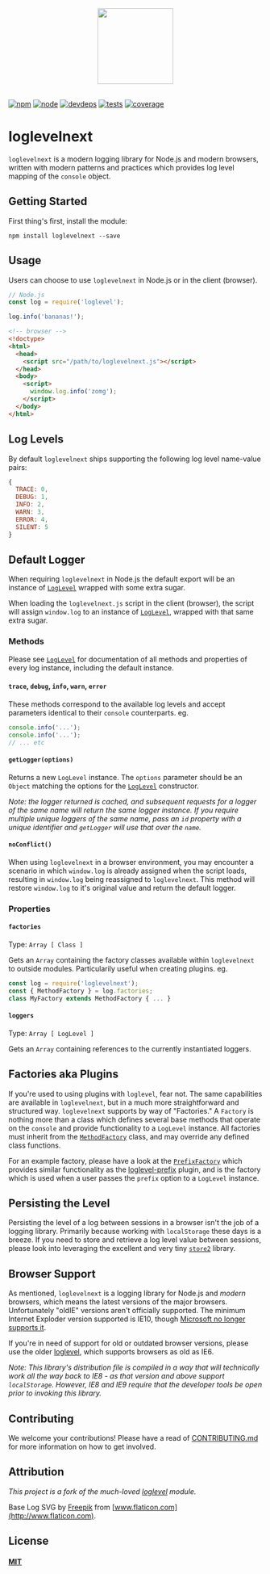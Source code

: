 
<div align="center">
  <img width="150" height="150" src="http://shellscape.org/assets/images/external/loglevelnext-icon.svg">
</div>
&nbsp;  

[![npm][npm]][npm-url]
[![node][node]][node-url]
[![devdeps][devdeps]][devdeps-url]
[![tests][tests]][tests-url]
[![coverage][cover]][cover-url]

# loglevelnext

`loglevelnext` is a modern logging library for Node.js and modern browsers,
written with modern patterns and practices which provides log level mapping of the
`console` object.

## Getting Started

First thing's first, install the module:

```console
npm install loglevelnext --save
```

## Usage

Users can choose to use `loglevelnext` in Node.js or in the client (browser).

```js
// Node.js
const log = require('loglevel');

log.info('bananas!');
```

```html
<!-- browser -->
<!doctype>
<html>
  <head>
    <script src="/path/to/loglevelnext.js"></script>
  </head>
  <body>
    <script>
      window.log.info('zomg');
    </script>
  </body>
</html>

```

## Log Levels

By default `loglevelnext` ships supporting the following log level name-value
pairs:

```js
{
  TRACE: 0,
  DEBUG: 1,
  INFO: 2,
  WARN: 3,
  ERROR: 4,
  SILENT: 5
}
```

## Default Logger

When requiring `loglevelnext` in Node.js the default export will be an instance
of [`LogLevel`](docs/LogLevel.md) wrapped with some extra sugar.

When loading the `loglevelnext.js` script in the client (browser), the script
will assign `window.log` to an instance of [`LogLevel`](docs/LogLevel.md),
wrapped with that same extra sugar.

### Methods

Please see [`LogLevel`](docs/LogLevel.md) for documentation of all methods and
properties of every log instance, including the default instance.

#### `trace`, `debug`, `info`, `warn`, `error`

These methods correspond to the available log levels and accept parameters
identical to their `console` counterparts. eg.

```js
console.info('...');
console.info('...');
// ... etc
```

#### `getLogger(options)`

Returns a new `LogLevel` instance. The `options` parameter should be an `Object`
matching the options for the [`LogLevel`](docs/LogLevel.md) constructor.

_Note: the logger returned is cached, and subsequent requests for a logger of
the same name will return the same logger instance. If you require multiple
unique loggers of the same name, pass an `id` property with a unique identifier
and `getLogger` will use that over the `name`._

#### `noConflict()`

When using `loglevelnext` in a browser environment, you may encounter a scenario
in which `window.log` is already assigned when the script loads, resulting in
`window.log` being reassigned to `loglevelnext`. This method will restore
`window.log` to it's original value and return the default logger.

### Properties

#### `factories`

Type: `Array [ Class ]`

Gets an `Array` containing the factory classes available within `loglevelnext`
to outside modules. Particularily useful when creating plugins. eg.

```js
const log = require('loglevelnext');
const { MethodFactory } = log.factories;
class MyFactory extends MethodFactory { ... }
```

#### `loggers`

Type: `Array [ LogLevel ]`

Gets an `Array` containing references to the currently instantiated loggers.

## Factories aka Plugins

If you're used to using plugins with `loglevel`, fear not. The same capabilities
are available in `loglevelnext`, but in a much more straightforward and structured
way. `loglevelnext` supports by way of "Factories." A `Factory` is nothing more
than a class which defines several base methods that operate on the `console`
and provide functionality to a `LogLevel` instance. All factories must inherit from the
[`MethodFactory`][methodFactory] class, and may override any defined class functions.

For an example factory, please have a look at the [`PrefixFactory`][prefixFactory]
which provides similar functionality as the [loglevel-prefix](loglevelpre) plugin,
and is the factory which is used when a user passes the `prefix` option to a
`LogLevel` instance.

## Persisting the Level

Persisting the level of a log between sessions in a browser isn't the job of a
logging library. Primarily because working with `localStorage` these days is a
breeze. If you need to store and retrieve a log level value between sessions,
please look into leveraging the excellent and very tiny [`store2`](https://github.com/nbubna/store)
library.

## Browser Support

As mentioned, `loglevelnext` is a logging library for Node.js and _modern_
browsers, which means the latest versions of the major browsers. Unfortunately
"oldIE" versions aren't officially supported. The minimum Internet Exploder
version supported is IE10, though [Microsoft no longer supports it][oldie].

If you're in need of support for old or outdated browser versions, please use
the older [loglevel][loglevel], which supports browsers as old as IE6.

_Note: This library's distribution file is compiled in a way that will
technically work all the way back to IE8 - as that version and above support
`localStorage`. However, IE8 and IE9 require that the developer tools be open
prior to invoking this library._

## Contributing

We welcome your contributions! Please have a read of [CONTRIBUTING.md](CONTRIBUTING.md) for more information on how to get involved.

## Attribution

_This project is a fork of the much-loved [loglevel](loglevel) module._

Base Log SVG by [Freepik](http://www.freepik.com/) from [www.flaticon.com](http://www.flaticon.com).

## License

#### [MIT](./LICENSE)


[npm]: https://img.shields.io/npm/v/loglevelnext.svg
[npm-url]: https://npmjs.com/package/loglevelnext

[node]: https://img.shields.io/node/v/loglevelnext.svg
[node-url]: https://nodejs.org

[deps]: https://david-dm.org/shellscape/loglevelnext.svg
[deps-url]: https://david-dm.org/shellscape/loglevelnext

[devdeps]: https://david-dm.org/shellscape/loglevelnext/dev-status.svg
[devdeps-url]: https://david-dm.org/shellscape/loglevelnext

[tests]: http://img.shields.io/travis/shellscape/loglevelnext.svg
[tests-url]: https://travis-ci.org/shellscape/loglevelnext

[cover]: https://codecov.io/gh/shellscape/loglevelnext/branch/master/graph/badge.svg
[cover-url]: https://codecov.io/gh/shellscape/loglevelnext

[loglevel]: https://githhub.com/pimterry/loglevel
[loglevelpre]: https://github.com/kutuluk/loglevel-plugin-prefix
[oldie]: https://www.microsoft.com/en-us/windowsforbusiness/end-of-ie-support
[methodFactory]: lib/MethodFactory.js
[prefixFactory]: factory/PrefixFactory.js
